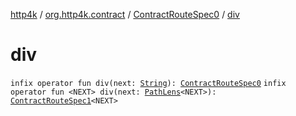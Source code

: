 [http4k](../../index.md) / [org.http4k.contract](../index.md) / [ContractRouteSpec0](index.md) / [div](./div.md)

# div

`infix operator fun div(next: `[`String`](https://kotlinlang.org/api/latest/jvm/stdlib/kotlin/-string/index.html)`): `[`ContractRouteSpec0`](index.md)
`infix operator fun <NEXT> div(next: `[`PathLens`](../../org.http4k.lens/-path-lens/index.md)`<NEXT>): `[`ContractRouteSpec1`](../-contract-route-spec1/index.md)`<NEXT>`
